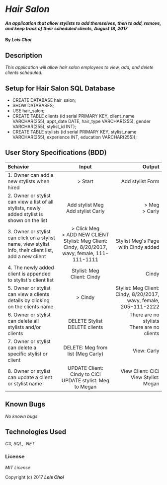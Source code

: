 # _Hair Salon_

#### _An application that allow stylists to add themselves, then to add, remove, and keep track of their scheduled clients, August 18, 2017_

#### By _**Lois Choi**_

## Description

_This application will allow hair salon employees to view, add, and delete clients scheduled._

## Setup for Hair Salon SQL Database

* CREATE DATABASE hair_salon;
* SHOW DATABASES;
* USE hair_salon;
* CREATE TABLE clients (id serial PRIMARY KEY, client_name VARCHAR(255), appt_date DATE, hair_type VARCHAR(255), gender VARCHAR(255), stylist_id INT);
* CREATE TABLE stylists (id serial PRIMARY KEY, stylist_name VARCHAR(255), experience INT, education VARCHAR(255));

## User Story Specifications (BDD)

| Behavior | Input | Output |
| :---         |     :---:      |          ---: |
| 1. Owner can add a new stylists when hired | > Start    | Add stylist Form    |
| 2. Owner or stylist can view a list of all stylists, newly added stylist is shown on the list | Add stylist Meg <br> Add stylist Carly | > Meg <br> > Carly |
| 3. Owner or stylist can click on a stylist name, view stylist info, their client list, add a new client | > Click Meg <br> > ADD NEW CLIENT Stylist: Meg Client: Cindy, 8/20/2017, wavy, female, 111-111-1111   |  Stylist Meg's Page with Cindy added |
| 4. The newly added client is appended to stylist's client list | Stylist: Meg <br> Client: Cindy | Cindy |
| 5. Owner or stylist can view a clients details by clicking on the clients name | > Cindy | Stylist: Meg Client: Cindy, 8/20/2017, wavy, female, 205-111-2222  |
| 6. Owner or stylist can delete all stylists and/or clients | DELETE Stylist <br> DELETE clients | There are no stylists <br> There are no clients |
| 7. Owner or stylist can delete a specific stylist or client | DELETE: Meg from list (Meg Carly)| View: Carly |
| 8. Owner or stylist can update a client or stylist name | UPDATE Client: Cindy to CiCi <br> UPDATE stylist: Meg to Megan | View Client: CiCi <br> View Stylist: Megan |

## Known Bugs

_No known bugs_


## Technologies Used

_C#, SQL, .NET_

### License

*MIT License*

Copyright (c) 2017 **_Lois Choi_**
